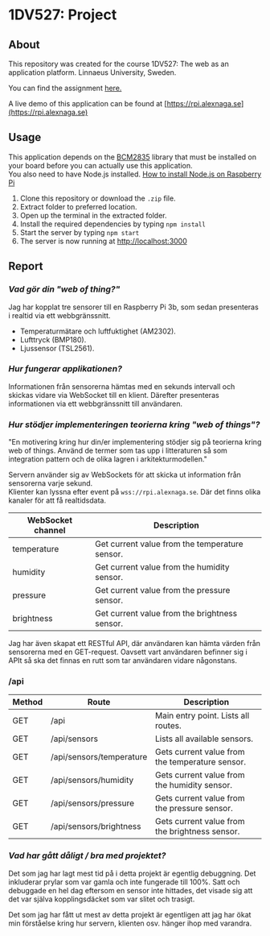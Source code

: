 # 1DV527: Project
## About

This repository was created for the course 1DV527: The web as an application platform.
Linnaeus University, Sweden.

You can find the assignment [here.](https://coursepress.lnu.se/kurs/the-web-as-an-application-platform/examination-3)

A live demo of this application can be found at [https://rpi.alexnaga.se](https://rpi.alexnaga.se)

## Usage

This application depends on the [BCM2835](http://www.airspayce.com/mikem/bcm2835/) library that must be installed on your board before you can actually use this application.  
You also need to have Node.js installed. [How to install Node.js on Raspberry Pi](https://github.com/cncjs/cncjs/wiki/Setup-Guide:-Raspberry-Pi-%7C-Install-Node.js-Manually)

1. Clone this repository or download the `.zip` file.
2. Extract folder to preferred location.
3. Open up the terminal in the extracted folder.
4. Install the required dependencies by typing `npm install`
5. Start the server by typing `npm start`
6. The server is now running at [http://localhost:3000](http://localhost:3000)

## Report

### *Vad gör din "web of thing?"*
Jag har kopplat tre sensorer till en Raspberry Pi 3b, som sedan presenteras i realtid via ett webbgränssnitt.
- Temperaturmätare och luftfuktighet (AM2302).
- Lufttryck (BMP180).
- Ljussensor (TSL2561).

### *Hur fungerar applikationen?*
Informationen från sensorerna hämtas med en sekunds intervall och skickas vidare via WebSocket till en klient. Därefter presenteras informationen via ett webbgränssnitt till användaren.

### *Hur stödjer implementeringen teorierna kring "web of things"?*

"En motivering kring hur din/er implementering stödjer sig på teorierna kring web of things. Använd de termer som tas upp i litteraturen så som integration pattern och de olika lagren i arkitekturmodellen."

Servern använder sig av WebSockets för att skicka ut information från sensorerna varje sekund.  
Klienter kan lyssna efter event på `wss://rpi.alexnaga.se`. Där det finns olika kanaler för att få realtidsdata.
 
| WebSocket channel | Description                                    |
|-------------------|------------------------------------------------|
| temperature       | Get current value from the temperature sensor. |
| humidity          | Get current value from the humidity sensor.    |
| pressure          | Get current value from the pressure sensor.    |
| brightness        | Get current value from the brightness sensor.  |
  

Jag har även skapat ett RESTful API, där användaren kan hämta värden från sensorerna med en GET-request.
Oavsett vart användaren befinner sig i APIt så ska det finnas en rutt som tar användaren vidare någonstans.

### /api
| Method | Route                    | Description                                     |
|--------|--------------------------|-------------------------------------------------|
| GET    | /api                     | Main entry point. Lists all routes.             |
| GET    | /api/sensors             | Lists all available sensors.                    |
| GET    | /api/sensors/temperature | Gets current value from the temperature sensor. |
| GET    | /api/sensors/humidity    | Gets current value from the humidity sensor.    |
| GET    | /api/sensors/pressure    | Gets current value from the pressure sensor.    |
| GET    | /api/sensors/brightness  | Gets current value from the brightness sensor.  |

### *Vad har gått dåligt / bra med projektet?*
Det som jag har lagt mest tid på i detta projekt är egentlig debuggning. Det inkluderar prylar som var gamla och inte fungerade till 100%. Satt och debuggade en hel dag eftersom en sensor inte hittades, det visade sig att det var själva kopplingsdäcket som var slitet och trasigt.

Det som jag har fått ut mest av detta projekt är egentligen att jag har ökat min förståelse kring hur servern, klienten osv. hänger ihop med varandra.